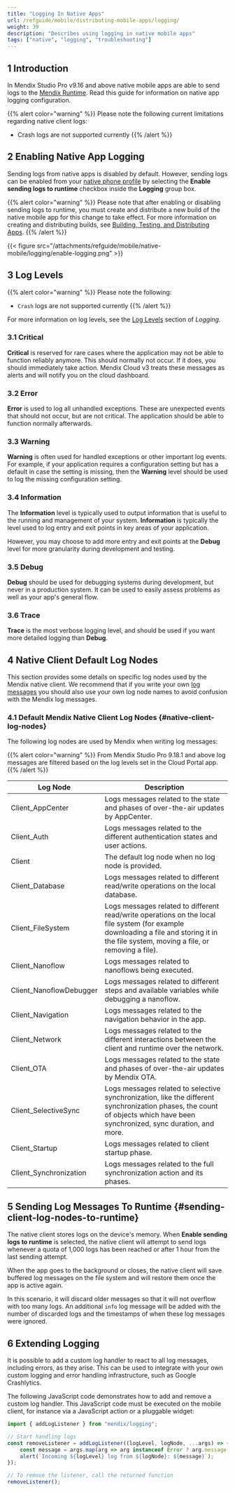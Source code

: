 ```yaml
---
title: "Logging In Native Apps"
url: /refguide/mobile/distributing-mobile-apps/logging/
weight: 39
description: "Describes using logging in native mobile apps"
tags: ["native", "logging", "troubleshooting"]
---
```

## 1 Introduction

In Mendix Studio Pro v9.16 and above native mobile apps are able to send logs to the [Mendix Runtime](/refguide/runtime/). Read this guide for information on native app logging configuration.

{{% alert color="warning" %}}
Please note the following current limitations regarding native client logs:

* Crash logs are not supported currently
{{% /alert %}}

## 2 Enabling Native App Logging

Sending logs from native apps is disabled by default. However, sending logs can be enabled from your [native phone profile](/refguide/navigation/#native-phone) by selecting the **Enable sending logs to runtime** checkbox inside the **Logging** group box.

{{% alert color="warning" %}}
Please note that after enabling or disabling sending logs to runtime, you must create and distribute a new build of the native mobile app for this change to take effect. For more information on creating and distributing builds, see [Building, Testing, and Distributing Apps](/refguide/mobile/distributing-mobile-apps/).
{{% /alert %}}

{{< figure src="/attachments/refguide/mobile/native-mobile/logging/enable-logging.png" >}}

## 3 Log Levels

{{% alert color="warning" %}}
Please note the following:
* `Crash` logs are not supported currently
{{% /alert %}}

For more information on log levels, see the [Log Levels](/refguide/logging/#log-levels) section of *Logging*.

### 3.1 Critical

**Critical** is reserved for rare cases where the application may not be able to function reliably anymore. This should normally not occur. If it does, you should immediately take action. Mendix Cloud v3 treats these messages as alerts and will notify you on the cloud dashboard.

### 3.2 Error

**Error** is used to log all unhandled exceptions. These are unexpected events that should not occur, but are not critical. The application should be able to function normally afterwards.

### 3.3 Warning

**Warning** is often used for handled exceptions or other important log events. For example, if your application requires a configuration setting but has a default in case the setting is missing, then the **Warning** level should be used to log the missing configuration setting.

### 3.4 Information

The **Information** level is typically used to output information that is useful to the running and management of your system. **Information** is typically the level used to log entry and exit points in key areas of your application. 

However, you may choose to add more entry and exit points at the **Debug** level for more granularity during development and testing.

### 3.5 Debug

**Debug** should be used for debugging systems during development, but never in a production system. It can be used to easily assess problems as well as your app's general flow.

### 3.6 Trace

**Trace** is the most verbose logging level, and should be used if you want more detailed logging than **Debug**.

## 4 Native Client Default Log Nodes

This section provides some details on specific log nodes used by the Mendix native client. We recommend that if you write your own [log messages](/refguide/log-message/) you should also use your own log node names to avoid confusion with the Mendix log messages.

### 4.1 Default Mendix Native Client Log Nodes {#native-client-log-nodes}

The following log nodes are used by Mendix when writing log messages:


{{% alert color="warning" %}}
From Mendix Studio Pro 9.18.1 and above log messages are filtered based on the log levels set in the Cloud Portal app.
{{% /alert %}}

| Log Node | Description |
| --- | --- |
| Client_AppCenter| Logs messages related to the state and phases of over-the-air updates by AppCenter. |
| Client_Auth | Logs messages related to the different authentication states and user actions.|
| Client | The default log node when no log node is provided. |
| Client_Database | Logs messages related to different read/write operations on the local database. |
| Client_FileSystem | Logs messages related to different read/write operations on the local file system (for example downloading a file and storing it in the file system, moving a file, or removing a file).|
| Client_Nanoflow | Logs messages related to nanoflows being executed.|  
| Client_NanoflowDebugger | Logs messages related to different steps and available variables while debugging a nanoflow. |
| Client_Navigation | Logs messages related to the navigation behavior in the app. |
| Client_Network | Logs messages related to the different interactions between the client and runtime over the network. |
| Client_OTA | Logs messages related to the state and phases of over-the-air updates by Mendix OTA. |
| Client_SelectiveSync | Logs messages related to selective synchronization, like the different synchronization phases, the count of objects which have been synchronized, sync duration, and more. |
| Client_Startup | Logs messages related to client startup phase. |
| Client_Synchronization | Logs messages related to the full synchronization action and its phases. |

## 5 Sending Log Messages To Runtime {#sending-client-log-nodes-to-runtime}

The native client stores logs on the device's memory. When **Enable sending logs to runtime** is selected, the native client will attempt to send logs whenever a quota of 1,000 logs has been reached or after 1 hour from the last sending attempt.

When the app goes to the background or closes, the native client will save buffered log messages on the file system and will restore them once the app is active again.

In this scenario, it will discard older messages so that it will not overflow with too many logs. An additional `info` log message will be added with the number of discarded logs and the timestamps of when these log messages were ignored.

## 6 Extending Logging

It is possible to add a custom log handler to react to all log messages, including errors, as they arise. This can be used to integrate with your own custom logging and error handling infrastructure, such as Google Crashlytics.

The following JavaScript code demonstrates how to add and remove a custom log handler. This JavaScript code must be executed on the mobile client, for instance via a JavaScript action or a pluggable widget:

```javascript
import { addLogListener } from "mendix/logging";

// Start handling logs
const removeListener = addLogListener((logLevel, logNode, ...args) => {
    const message = args.map(arg => arg instanceof Error ? arg.message : String(arg)).join(", ");
    alert(`Incoming ${logLevel} log from ${logNode}: ${message}`);
});

// To remove the listener, call the returned function
removeListener();
```
